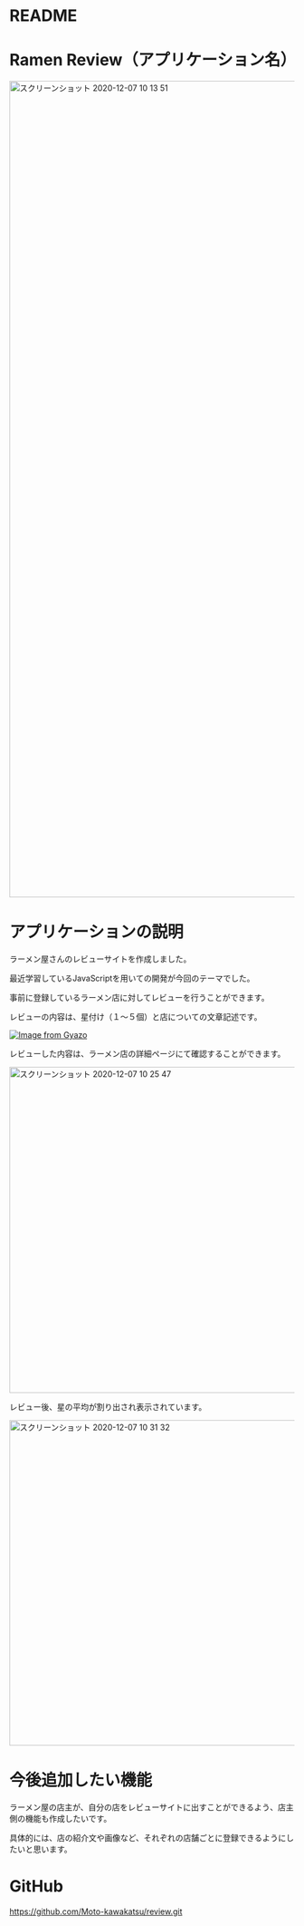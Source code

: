 # README

# Ramen Review（アプリケーション名）
  
<img width="1440" alt="スクリーンショット 2020-12-07 10 13 51" src="https://user-images.githubusercontent.com/70629162/101299273-f2744500-3874-11eb-8e15-b32c01ef4395.png">



# アプリケーションの説明  

ラーメン屋さんのレビューサイトを作成しました。  
  
最近学習しているJavaScriptを用いての開発が今回のテーマでした。  
  
事前に登録しているラーメン店に対してレビューを行うことができます。  

レビューの内容は、星付け（１〜５個）と店についての文章記述です。

[![Image from Gyazo](https://i.gyazo.com/98d1972c8ac4baeb2617ddc3c83627dc.gif)](https://gyazo.com/98d1972c8ac4baeb2617ddc3c83627dc)
  
レビューした内容は、ラーメン店の詳細ページにて確認することができます。

<img width="575" alt="スクリーンショット 2020-12-07 10 25 47" src="https://user-images.githubusercontent.com/70629162/101299749-96aabb80-3876-11eb-9ddb-fe9967cd4b0d.png">
  
レビュー後、星の平均が割り出され表示されています。
  
<img width="574" alt="スクリーンショット 2020-12-07 10 31 32" src="https://user-images.githubusercontent.com/70629162/101299995-631c6100-3877-11eb-9ed7-59a2e57c6b54.png">
  
  
# 今後追加したい機能
  
ラーメン屋の店主が、自分の店をレビューサイトに出すことができるよう、店主側の機能も作成したいです。  
  
具体的には、店の紹介文や画像など、それぞれの店舗ごとに登録できるようにしたいと思います。
  
  
# GitHub
https://github.com/Moto-kawakatsu/review.git
